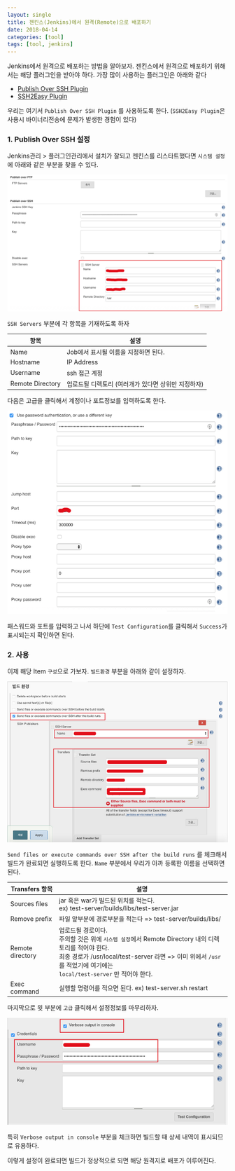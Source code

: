 ```yaml
---
layout: single
title: 젠킨스(Jenkins)에서 원격(Remote)으로 배포하기
date: 2018-04-14
categories: [tool]
tags: [tool, jenkins]
---
```


Jenkins에서 원격으로 배포하는 방법을 알아보자. 젠킨스에서 원격으로 배포하기 위해서는 해당 플러그인을 받아야 하다. 가장 많이 사용하는 플러그인은 아래와 같다

-   [Publish Over SSH Plugin](https://wiki.jenkins.io/display/JENKINS/Publish+Over+SSH+Plugin)
-   [SSH2Easy Plugin](https://wiki.jenkins.io/display/JENKINS/SSH2Easy+Plugin)

우리는 여기서 `Publish Over SSH Plugin` 를 사용하도록 한다. (`SSH2Easy Plugin`은 사용시 바이너리전송에 문제가 발생한 경험이 있다)

### 1. Publish Over SSH 설정

Jenkins관리 > 플러그인관리에서 설치가 잘되고 젠킨스를 리스타트했다면 `시스템 설정` 에 아래와 같은 부분을 찾을 수 있다.

![jekins-remote1](/assets/images/jenkins-remote1.jpg)

`SSH Servers` 부분에 각 항목을 기재하도록 하자

| 항목             | 설명                                                |
| ---------------- | --------------------------------------------------- |
| Name             | Job에서 표시될 이름을 지정하면 된다.                |
| Hostname         | IP Address                                          |
| Username         | ssh 접근 계정                                       |
| Remote Directory | 업로드될 디렉토리 (여러개가 있다면 상위만 지정하자) |

다음은 고급을 클릭해서 계정이나 포트정보를 입력하도록 한다.

![jenkins-remote2](/assets/images/jenkins-remote2.jpg)

패스워드와 포트를 입력하고 나서 하단에 `Test Configuration`를 클릭해서 `Success`가 표시되는지 확인하면 된다.

### 2. 사용

이제 해당 Item `구성`으로 가보자. `빌드환경` 부분을 아래와 같이 설정하자.

![jenkins-remote3](/assets/images/jenkins-remote3.jpg)

`Send files or execute commands over SSH after the build runs` 를 체크해서 빌드가 완료되면 실행하도록 한다. `Name` 부분에서 우리가 아까 등록한 이름을 선택하면 된다.

| Transfers 항목   | 설명                                                                                                                                                                                                                                  |
| ---------------- | ------------------------------------------------------------------------------------------------------------------------------------------------------------------------------------------------------------------------------------- |
| Sources files    | jar 혹은 war가 빌드된 위치를 적는다.<br />ex) test-server/builds/libs/test-server.jar                                                                                                                                                 |
| Remove prefix    | 파일 앞부분에 경로부분을 적는다 => test-server/builds/libs/                                                                                                                                                                           |
| Remote directory | 업로드될 경로이다. <br/>주의할 것은 위에 `시스템 설정`에서 Remote Directory 내의 디렉토리를 적어야 한다.<br> 최종 경로가 /usr/local/test-server 라면 => 이미 위에서 `/usr`를 적었기에 여기에는<br>`local/test-server` 만 적어야 한다. |
| Exec command     | 실행할 명령어를 적으면 된다. ex) test-server.sh restart                                                                                                                                                                               |

마지막으로 윗 부분에 `고급` 클릭해서 설정정보를 마무리하자.

![jenkins-remote4](/assets/images/jenkins-remote4.jpg)

특히 `Verbose output in console` 부분을 체크하면 빌드할 때 상세 내역이 표시되므로 유용하다.

이렇게 설정이 완료되면 빌드가 정상적으로 되면 해당 원격지로 배포가 이루어진다.
